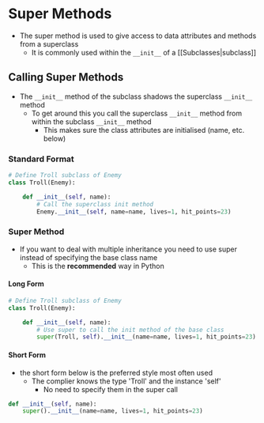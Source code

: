 # Super Methods

- The super method is used to give access to data attributes and methods from a superclass
	- It is commonly used within the `__init__` of a [[Subclasses|subclass]]

## Calling Super Methods
- The `__init__` method of the subclass shadows the superclass `__init__` method
	- To get around this you call the superclass `__init__` method from within the subclass `__init__` method
		- This makes sure the class attributes are initialised (name, etc. below)

### Standard Format
```python
# Define Troll subclass of Enemy
class Troll(Enemy):

	def __init__(self, name):
		# Call the superclass init method
		Enemy.__init__(self, name=name, lives=1, hit_points=23)
```

### Super Method
- If you want to deal with multiple inheritance you need to use super instead of specifying the base class name
	- This is the **recommended** way in Python

#### Long Form
```python
# Define Troll subclass of Enemy
class Troll(Enemy):

	def __init__(self, name):
		# Use super to call the init method of the base class
		super(Troll, self).__init__(name=name, lives=1, hit_points=23)
```

#### Short Form
- the short form below is the preferred style most often used
	- The complier knows the type 'Troll' and the instance 'self'
		- No need to specify them in the super call
```python
def __init__(self, name):
	super().__init__(name=name, lives=1, hit_points=23)
```
